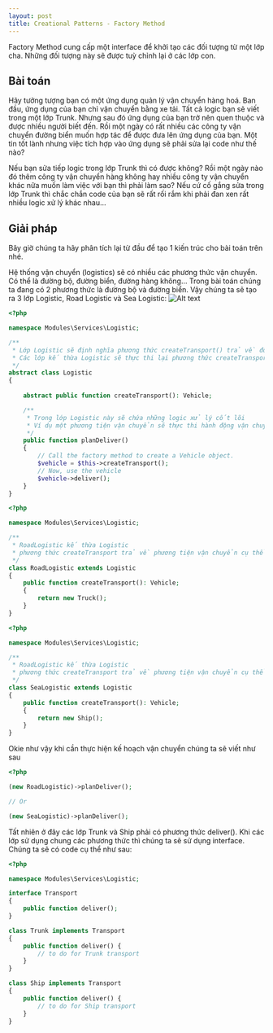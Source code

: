 ```yaml
---
layout: post
title: Creational Patterns - Factory Method
---
```


Factory Method cung cấp một interface để khởi tạo các đối tượng từ một lớp cha. Những đối tượng này sẽ được tuỳ chỉnh lại ở các lớp con.

Bài toán
-------------

Hãy tưởng tượng bạn có một ứng dụng quản lý vận chuyển hàng hoá. Ban đầu, ứng dụng của bạn chỉ vận chuyển bằng xe tải. Tất cả logic bạn sẽ viết trong một lớp Trunk. Nhưng sau đó ứng dụng của bạn trở nên quen thuộc và được nhiều người biết đến. Rồi một ngày có rất nhiều các công ty vận chuyển đường biển muốn hợp tác để được đưa lên ứng dụng của bạn. Một tin tốt lành nhưng việc tích hợp vào ứng dụng sẽ phải sửa lại code như thế nào? 

Nếu bạn sửa tiếp logic trong lớp Trunk thì có được không? Rồi một ngày nào đó thêm công ty vận chuyển hàng không hay nhiều công ty vận chuyển khác nữa muốn làm việc với bạn thì phải làm sao? Nếu cứ cố gắng sửa trong lớp Trunk thì chắc chắn code của bạn sẽ rất rối rắm khi phải đan xen rất nhiều logic xử lý khác nhau...

Giải pháp
------------

Bây giờ chúng ta hãy phân tích lại từ đầu để tạo 1 kiến trúc cho bài toán trên nhé.

Hệ thống vận chuyển (logistics) sẽ có nhiều các phương thức vận chuyển. Có thể là đường bộ, đường biển, đường hàng không... Trong bài toán chúng ta đang có 2 phương thức là đường bộ và đường biển.
Vậy chúng ta sẽ tạo ra 3 lớp Logistic, Road Logistic và Sea Logistic:
![Alt text](https://refactoring.guru/images/patterns/diagrams/factory-method/solution1.png)

```php
<?php

namespace Modules\Services\Logistic;

/**
 * Lớp Logistic sẽ định nghĩa phương thức createTransport() trả về đối tượng vận chuyển (Vehicle) cụ thể.
 * Các lớp kế thừa Logistic sẽ thực thi lại phương thức createTransport()
 */
abstract class Logistic
{
 
    abstract public function createTransport(): Vehicle;

    /**
     * Trong lớp Logistic này sẽ chứa những logic xử lý cốt lõi 
     * Ví dụ một phương tiện vận chuyển sẽ thực thi hành động vận chuyển (deliver)
     */
    public function planDeliver()
    {
        // Call the factory method to create a Vehicle object.
        $vehicle = $this->createTransport();
        // Now, use the vehicle
        $vehicle->deliver();
    }
}
```

```php
<?php

namespace Modules\Services\Logistic;

/**
 * RoadLogistic kế thừa Logistic
 * phương thức createTransport trả về phương tiện vận chuyển cụ thể của đường bộ (Truck)   
 */
class RoadLogistic extends Logistic
{
    public function createTransport(): Vehicle;
    {
        return new Truck();
    }
}
```

```php
<?php

namespace Modules\Services\Logistic;

/**
 * RoadLogistic kế thừa Logistic
 * phương thức createTransport trả về phương tiện vận chuyển cụ thể của đường biển (Ship)   
 */
class SeaLogistic extends Logistic
{
    public function createTransport(): Vehicle;
    {
        return new Ship();
    }
}
```

Okie như vậy khi cần thực hiện kế hoạch vận chuyển chúng ta sẽ viết như sau

```php
<?php

(new RoadLogistic)->planDeliver();

// Or

(new SeaLogistic)->planDeliver();
```

Tất nhiên ở đây các lớp Trunk và Ship phải có phương thức deliver(). Khi các lớp sử dụng chung các phương thức thì chúng ta sẽ sử dụng 
interface. Chúng ta sẽ có code cụ thể như sau:

```php
<?php

namespace Modules\Services\Logistic;

interface Transport
{
    public function deliver();
}

class Trunk implements Transport 
{   
    public function deliver() {
        // to do for Trunk transport
    }
}

class Ship implements Transport 
{   
    public function deliver() {
        // to do for Ship transport
    }
}

```

